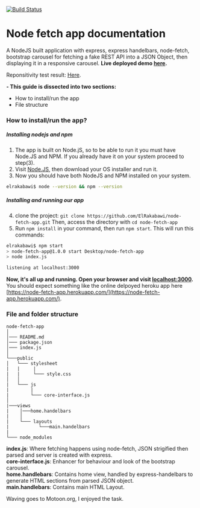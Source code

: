 [![Build Status](https://travis-ci.org/ElRakabawi/node-fetch-app.svg?branch=master)](https://travis-ci.org/ElRakabawi/node-fetch-app)
# Node fetch app documentation
A NodeJS built application with express, express handelbars, node-fetch, bootstrap carousel for fetching a fake REST API into a JSON Object, then displaying it in a responsive carousel. **Live deployed demo [here](https://node-fetch-app.herokuapp.com/).**

Reponsitivity test result: [Here](https://www.responsinator.com/?url=https%3A%2F%2Fnode-fetch-app.herokuapp.com).

**- This guide is dissected into two sections:**
* How to install/run the app
* File structure 


### How to install/run the app?
##### Installing nodejs and npm
1) The app is built on Node.jS, so to be able to run it you must have Node.JS and NPM. If you already have it on your system proceed to step(3).
2) Visit [Node.JS](https://nodejs.org/en/download/), then download your OS installer and run it.
3) Now you should have both NodeJS and NPM installed on your system.
  ```bash
  elrakabawi$ node --version && npm --version
  ```
##### Installing and running our app
4) clone the project: ```git clone https://github.com/ElRakabawi/node-fetch-app.git```
    Then, access the directory with ```cd node-fetch-app```
5) Run ```npm install``` in your command, then run ```npm start```. This will run this commands: 

  ```bash
  elrakabawi$ npm start
  > node-fetch-app@1.0.0 start Desktop/node-fetch-app
  > node index.js

  listening at localhost:3000
  ```
**Now, it's all up and running. Open your browser and visit [localhost:3000](http://localhost:3000).** You should expect something like the online delpoyed heroku app here [https://node-fetch-app.herokuapp.com/](https://node-fetch-app.herokuapp.com/).




### File and folder structure

```
node-fetch-app
│
│─── README.md
│─── package.json
│─── index.js      
│               
└───public
│   └─── stylesheet
|   |     |
|   |     └─── style.css
│   │   
|   └─── js
|        |
|        └─── core-interface.js 
│   
|───views
|    │───home.handelbars
|    │
|    └─── layouts                 
|           └───main.handelbars  
|
└─── node_modules   
```

**index.js**:  Where fetching happens using node-fetch, JSON strigified then parsed and server is created with express.
<br />**core-interface.js**: Enhancer for behaviour and look of the bootstrap carousel.
<br />**home.handlebars**: Contains home view, handled by express-handelbars to generate HTML sections from parsed JSON object.
<br />**main.handlebars**: Contains main HTML Layout.


Waving goes to Motoon.org, I enjoyed the task.
